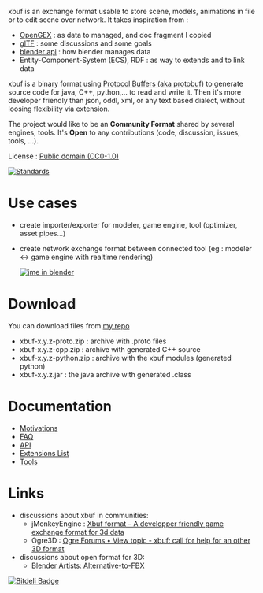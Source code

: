 xbuf is an exchange format usable to store scene, models, animations in file or to edit scene over network. It takes inspiration from :

* [OpenGEX](http://opengex.org/) : as data to managed, and doc fragment I copied
* [glTF](https://github.com/KhronosGroup/glTF) : some discussions and some goals
* [blender api](http://www.blender.org/api/blender_python_api_2_72_release/) : how blender manages data
* Entity-Component-System (ECS), RDF : as way to extends and to link data

xbuf is a binary format using [Protocol Buffers (aka protobuf)](https://developers.google.com/protocol-buffers/) to generate source code for java, C++, python,... to read and write it. Then it's more developer friendly than json, oddl, xml, or any text based dialect, without loosing flexibility via extension.

The project would like to be an **Community Format** shared by several engines, tools. It's **Open** to any contributions (code, discussion, issues, tools, ...).

License : [Public domain (CC0-1.0)](http://creativecommons.org/publicdomain/zero/1.0/)

[![Standards](http://imgs.xkcd.com/comics/standards.png)](http://xkcd.com/927/)

# Use cases

* create importer/exporter for modeler, game engine, tool (optimizer, asset pipes...)
* create network exchange format between connected tool (eg : modeler <-> game engine with realtime rendering)

  [![jme in blender](http://img.youtube.com/vi/3pQd65_dkeM/0.jpg)](http://www.youtube.com/watch?v=3pQd65_dkeM)

# Download

You can download files from [my repo](https://bintray.com/package/files/davidb/maven/xbuf)

* xbuf-x.y.z-proto.zip : archive with .proto files
* xbuf-x.y.z-cpp.zip : archive with generated C++ source
* xbuf-x.y.z-python.zip : archive with the xbuf modules (generated python)
* xbuf-x.y.z.jar : the java archive with generated .class

# Documentation

* [Motivations](https://github.com/davidB/xbuf/wiki/Motivations)
* [FAQ](https://github.com/davidB/xbuf/wiki/FAQ)
* [API](https://github.com/davidB/xbuf/wiki/API)
* [Extensions List](https://github.com/davidB/xbuf/wiki/Extensions-List)
* [Tools](https://github.com/davidB/xbuf/wiki/Tools)

# Links

* discussions about xbuf in communities:
  * jMonkeyEngine : [Xbuf format – A developper friendly game exchange format for 3d data](http://hub.jmonkeyengine.org/t/xbuf-format-a-developper-friendly-game-exchange-format-for-3d-data/31130/19)
  * Ogre3D : [Ogre Forums • View topic - xbuf: call for help for an other 3D format](http://www.ogre3d.org/forums/viewtopic.php?f=1&t=82801&p=514877#p514877)
* discussions about open format for 3D:
  * [Blender Artists: Alternative-to-FBX](http://blenderartists.org/forum/showthread.php?348506-Alternative-to-FBX/page3)


[![Bitdeli Badge](https://d2weczhvl823v0.cloudfront.net/xbuf/xbuf/trend.png)](https://bitdeli.com/free "Bitdeli Badge")

